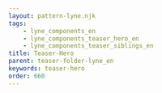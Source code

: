 ```yaml
---
layout: pattern-lyne.njk
tags: 
    - lyne_components_en
    - lyne_components_teaser_hero_en
    - lyne_components_teaser_siblings_en
title: Teaser-Hero
parent: teaser-folder-lyne_en
keywords: teaser-hero
order: 660
---
```

